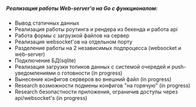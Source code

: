 ##### Реализация работы Web-server'а на Go с функционалом:

* Вывод статичных данных
* Реализация работы роутинга и рендера из бекенда и работа api
* Работа формы с загрузкой файлов на сервер
* Реализация websocket'ов на отдельном порту
* Разделение работы на 2 независимых подпроцесса (websocket и web-server)
* Подключение БД(sqlite)
* Реализация загрузки топиков данных с системой очередей и push-уведомлениями о готовности (in progress)
* Вынесение конфигов серверов во внешний файл (in progress)
* Research возможности подмены конфигов "на горячую" (in progress)
* Research безопастности приложения, ограничив доступы через api/websocket's (in progress)
